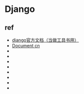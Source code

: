 # Django




## ref
* [django官方文档（当做工具书用）](https://www.djangoproject.com/)
* [Document cn](https://docs.djangoproject.com/zh-hans/3.1/)
* []()
* []()
* []()
* []()
* []()
* []()
* []()
* []()
